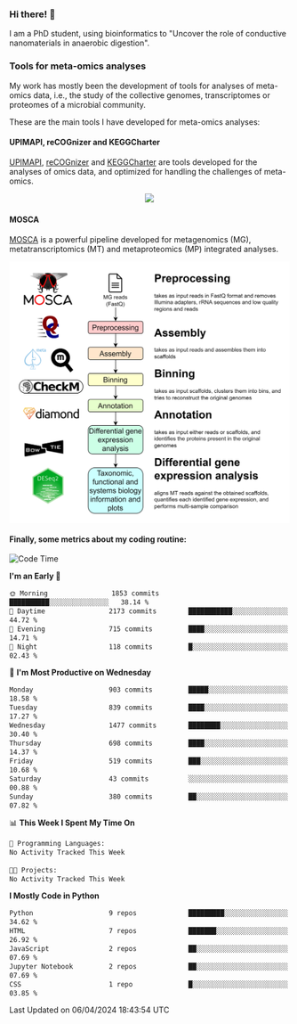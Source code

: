 ### Hi there! 👋

I am a PhD student, using bioinformatics to "Uncover the role of conductive nanomaterials in anaerobic digestion".

### Tools for meta-omics analyses

My work has mostly been the development of tools for analyses of meta-omics data, i.e., the study of the collective genomes, transcriptomes or proteomes of a microbial community.

These are the main tools I have developed for meta-omics analyses:

#### UPIMAPI, reCOGnizer and KEGGCharter

[UPIMAPI](https://github.com/iquasere/UPIMAPI), [reCOGnizer](https://github.com/iquasere/reCOGnizer) and [KEGGCharter](https://github.com/iquasere/KEGGCharter) are tools developed for the analyses of omics data, and optimized for handling the challenges of meta-omics.

<p align="center">
    <img src="assets/annotation_paper.png">
</p>

#### MOSCA

[MOSCA](https://github.com/iquasere/MOSCA) is a powerful pipeline developed for metagenomics (MG), metatranscriptomics (MT) and metaproteomics (MP) integrated analyses.

<p align="center">
    <img src="assets/mosca_workflow.png" align="center" width="700">
</p>


#### Finally, some metrics about my coding routine:

<!--START_SECTION:waka-->
![Code Time](http://img.shields.io/badge/Code%20Time-820%20hrs%2010%20mins-blue)

**I'm an Early 🐤** 

```text
🌞 Morning                1853 commits        ██████████░░░░░░░░░░░░░░░   38.14 % 
🌆 Daytime                2173 commits        ███████████░░░░░░░░░░░░░░   44.72 % 
🌃 Evening                715 commits         ████░░░░░░░░░░░░░░░░░░░░░   14.71 % 
🌙 Night                  118 commits         █░░░░░░░░░░░░░░░░░░░░░░░░   02.43 % 
```
📅 **I'm Most Productive on Wednesday** 

```text
Monday                   903 commits         █████░░░░░░░░░░░░░░░░░░░░   18.58 % 
Tuesday                  839 commits         ████░░░░░░░░░░░░░░░░░░░░░   17.27 % 
Wednesday                1477 commits        ████████░░░░░░░░░░░░░░░░░   30.40 % 
Thursday                 698 commits         ████░░░░░░░░░░░░░░░░░░░░░   14.37 % 
Friday                   519 commits         ███░░░░░░░░░░░░░░░░░░░░░░   10.68 % 
Saturday                 43 commits          ░░░░░░░░░░░░░░░░░░░░░░░░░   00.88 % 
Sunday                   380 commits         ██░░░░░░░░░░░░░░░░░░░░░░░   07.82 % 
```


📊 **This Week I Spent My Time On** 

```text
💬 Programming Languages: 
No Activity Tracked This Week

🐱‍💻 Projects: 
No Activity Tracked This Week
```

**I Mostly Code in Python** 

```text
Python                   9 repos             █████████░░░░░░░░░░░░░░░░   34.62 % 
HTML                     7 repos             ███████░░░░░░░░░░░░░░░░░░   26.92 % 
JavaScript               2 repos             ██░░░░░░░░░░░░░░░░░░░░░░░   07.69 % 
Jupyter Notebook         2 repos             ██░░░░░░░░░░░░░░░░░░░░░░░   07.69 % 
CSS                      1 repo              █░░░░░░░░░░░░░░░░░░░░░░░░   03.85 % 
```




 Last Updated on 06/04/2024 18:43:54 UTC
<!--END_SECTION:waka-->
